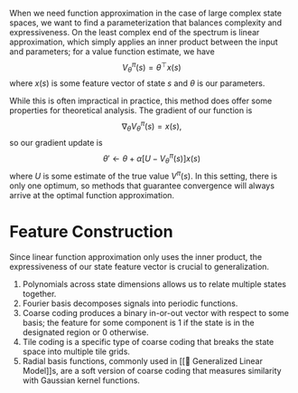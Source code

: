 When we need function approximation in the case of large complex state spaces, we want to find a parameterization that balances complexity and expressiveness. On the least complex end of the spectrum is linear approximation, which simply applies an inner product between the input and parameters; for a value function estimate, we have 
$$
V^\pi_\theta (s) = \theta^\top x(s)
$$
 where $x(s)$ is some feature vector of state $s$ and $\theta$ is our parameters.

While this is often impractical in practice, this method does offer some properties for theoretical analysis. The gradient of our function is 
$$
\nabla_\theta V^\pi_\theta(s) = x(s),
$$
 so our gradient update is 
$$
\theta' \leftarrow \theta + \alpha[U - V_\theta^\pi(s)]x(s)
$$
 where $U$ is some estimate of the true value $V^\pi(s)$. In this setting, there is only one optimum, so methods that guarantee convergence will always arrive at the optimal function approximation.

# Feature Construction
Since linear function approximation only uses the inner product, the expressiveness of our state feature vector is crucial to generalization.
1. Polynomials across state dimensions allows us to relate multiple states together.
2. Fourier basis decomposes signals into periodic functions.
3. Coarse coding produces a binary in-or-out vector with respect to some basis; the feature for some component is $1$ if the state is in the designated region or $0$ otherwise.
4. Tile coding is a specific type of coarse coding that breaks the state space into multiple tile grids.
5. Radial basis functions, commonly used in [[🥢 Generalized Linear Model]]s, are a soft version of coarse coding that measures similarity with Gaussian kernel functions.